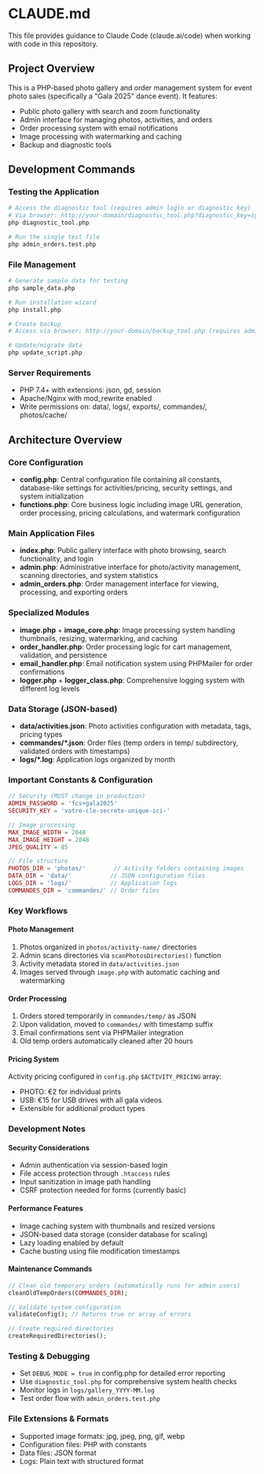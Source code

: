 # CLAUDE.md

This file provides guidance to Claude Code (claude.ai/code) when working with code in this repository.

## Project Overview

This is a PHP-based photo gallery and order management system for event photo sales (specifically a "Gala 2025" dance event). It features:

- Public photo gallery with search and zoom functionality
- Admin interface for managing photos, activities, and orders
- Order processing system with email notifications
- Image processing with watermarking and caching
- Backup and diagnostic tools

## Development Commands

### Testing the Application
```bash
# Access the diagnostic tool (requires admin login or diagnostic key)
# Via browser: http://your-domain/diagnostic_tool.php?diagnostic_key=system_check_2024
php diagnostic_tool.php

# Run the single test file
php admin_orders.test.php
```

### File Management
```bash
# Generate sample data for testing
php sample_data.php

# Run installation wizard
php install.php

# Create backup
# Access via browser: http://your-domain/backup_tool.php (requires admin auth)

# Update/migrate data
php update_script.php
```

### Server Requirements
- PHP 7.4+ with extensions: json, gd, session
- Apache/Nginx with mod_rewrite enabled
- Write permissions on: data/, logs/, exports/, commandes/, photos/cache/

## Architecture Overview

### Core Configuration
- **config.php**: Central configuration file containing all constants, database-like settings for activities/pricing, security settings, and system initialization
- **functions.php**: Core business logic including image URL generation, order processing, pricing calculations, and watermark configuration

### Main Application Files
- **index.php**: Public gallery interface with photo browsing, search functionality, and login
- **admin.php**: Administrative interface for photo/activity management, scanning directories, and system statistics
- **admin_orders.php**: Order management interface for viewing, processing, and exporting orders

### Specialized Modules
- **image.php** + **image_core.php**: Image processing system handling thumbnails, resizing, watermarking, and caching
- **order_handler.php**: Order processing logic for cart management, validation, and persistence
- **email_handler.php**: Email notification system using PHPMailer for order confirmations
- **logger.php** + **logger_class.php**: Comprehensive logging system with different log levels

### Data Storage (JSON-based)
- **data/activities.json**: Photo activities configuration with metadata, tags, pricing types
- **commandes/*.json**: Order files (temp orders in temp/ subdirectory, validated orders with timestamps)
- **logs/*.log**: Application logs organized by month

### Important Constants & Configuration
```php
// Security (MUST change in production)
ADMIN_PASSWORD = 'fcs+gala2025'
SECURITY_KEY = 'votre-cle-secrete-unique-ici-'

// Image processing
MAX_IMAGE_WIDTH = 2048
MAX_IMAGE_HEIGHT = 2048
JPEG_QUALITY = 85

// File structure
PHOTOS_DIR = 'photos/'        // Activity folders containing images
DATA_DIR = 'data/'           // JSON configuration files
LOGS_DIR = 'logs/'           // Application logs
COMMANDES_DIR = 'commandes/' // Order files
```

### Key Workflows

#### Photo Management
1. Photos organized in `photos/activity-name/` directories
2. Admin scans directories via `scanPhotosDirectories()` function
3. Activity metadata stored in `data/activities.json`
4. Images served through `image.php` with automatic caching and watermarking

#### Order Processing
1. Orders stored temporarily in `commandes/temp/` as JSON
2. Upon validation, moved to `commandes/` with timestamp suffix
3. Email confirmations sent via PHPMailer integration
4. Old temp orders automatically cleaned after 20 hours

#### Pricing System
Activity pricing configured in `config.php` `$ACTIVITY_PRICING` array:
- PHOTO: €2 for individual prints
- USB: €15 for USB drives with all gala videos
- Extensible for additional product types

### Development Notes

#### Security Considerations
- Admin authentication via session-based login
- File access protection through `.htaccess` rules
- Input sanitization in image path handling
- CSRF protection needed for forms (currently basic)

#### Performance Features
- Image caching system with thumbnails and resized versions
- JSON-based data storage (consider database for scaling)
- Lazy loading enabled by default
- Cache busting using file modification timestamps

#### Maintenance Commands
```php
// Clean old temporary orders (automatically runs for admin users)
cleanOldTempOrders(COMMANDES_DIR);

// Validate system configuration
validateConfig(); // Returns true or array of errors

// Create required directories
createRequiredDirectories();
```

### Testing & Debugging
- Set `DEBUG_MODE = true` in config.php for detailed error reporting
- Use `diagnostic_tool.php` for comprehensive system health checks
- Monitor logs in `logs/gallery_YYYY-MM.log`
- Test order flow with `admin_orders.test.php`

### File Extensions & Formats
- Supported image formats: jpg, jpeg, png, gif, webp
- Configuration files: PHP with constants
- Data files: JSON format
- Logs: Plain text with structured format